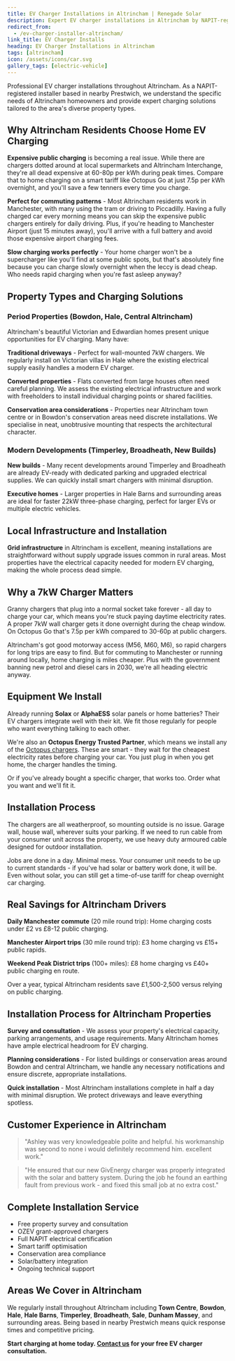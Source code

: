 ```yaml
---
title: EV Charger Installations in Altrincham | Renegade Solar
description: Expert EV charger installations in Altrincham by NAPIT-registered electrician. Professional service with smart charging and solar integration.
redirect_from:
  - /ev-charger-installer-altrincham/
link_title: EV Charger Installs
heading: EV Charger Installations in Altrincham
tags: [altrincham]
icon: /assets/icons/car.svg
gallery_tags: [electric-vehicle]
---
```


Professional EV charger installations throughout Altrincham. As a NAPIT-registered installer based in nearby Prestwich, we understand the specific needs of Altrincham homeowners and provide expert charging solutions tailored to the area's diverse property types.

## Why Altrincham Residents Choose Home EV Charging

**Expensive public charging** is becoming a real issue. While there are chargers dotted around at local supermarkets and Altrincham Interchange, they're all dead expensive at 60-80p per kWh during peak times. Compare that to home charging on a smart tariff like Octopus Go at just 7.5p per kWh overnight, and you'll save a few tenners every time you charge.

**Perfect for commuting patterns** - Most Altrincham residents work in Manchester, with many using the tram or driving to Piccadilly. Having a fully charged car every morning means you can skip the expensive public chargers entirely for daily driving. Plus, if you're heading to Manchester Airport (just 15 minutes away), you'll arrive with a full battery and avoid those expensive airport charging fees.

**Slow charging works perfectly** - Your home charger won't be a supercharger like you'll find at some public spots, but that's absolutely fine because you can charge slowly overnight when the leccy is dead cheap. Who needs rapid charging when you're fast asleep anyway?

## Property Types and Charging Solutions

### Period Properties (Bowdon, Hale, Central Altrincham)

Altrincham's beautiful Victorian and Edwardian homes present unique opportunities for EV charging. Many have:

**Traditional driveways** - Perfect for wall-mounted 7kW chargers. We regularly install on Victorian villas in Hale where the existing electrical supply easily handles a modern EV charger.

**Converted properties** - Flats converted from large houses often need careful planning. We assess the existing electrical infrastructure and work with freeholders to install individual charging points or shared facilities.

**Conservation area considerations** - Properties near Altrincham town centre or in Bowdon's conservation areas need discrete installations. We specialise in neat, unobtrusive mounting that respects the architectural character.

### Modern Developments (Timperley, Broadheath, New Builds)

**New builds** - Many recent developments around Timperley and Broadheath are already EV-ready with dedicated parking and upgraded electrical supplies. We can quickly install smart chargers with minimal disruption.

**Executive homes** - Larger properties in Hale Barns and surrounding areas are ideal for faster 22kW three-phase charging, perfect for larger EVs or multiple electric vehicles.

## Local Infrastructure and Installation

**Grid infrastructure** in Altrincham is excellent, meaning installations are straightforward without supply upgrade issues common in rural areas. Most properties have the electrical capacity needed for modern EV charging, making the whole process dead simple.

## Why a 7kW Charger Matters

Granny chargers that plug into a normal socket take forever - all day to charge your car, which means you're stuck paying daytime electricity rates. A proper 7kW wall charger gets it done overnight during the cheap window. On Octopus Go that's 7.5p per kWh compared to 30-60p at public chargers.

Altrincham's got good motorway access (M56, M60, M6), so rapid chargers for long trips are easy to find. But for commuting to Manchester or running around locally, home charging is miles cheaper. Plus with the government banning new petrol and diesel cars in 2030, we're all heading electric anyway.

## Equipment We Install

Already running **Solax** or **AlphaESS** solar panels or home batteries? Their EV chargers integrate well with their kit. We fit those regularly for people who want everything talking to each other.

We're also an **Octopus Energy Trusted Partner**, which means we install any of the [Octopus chargers](https://octopus.energy/get-an-ev-charger/). These are smart - they wait for the cheapest electricity rates before charging your car. You just plug in when you get home, the charger handles the timing.

Or if you've already bought a specific charger, that works too. Order what you want and we'll fit it.

## Installation Process

The chargers are all weatherproof, so mounting outside is no issue. Garage wall, house wall, wherever suits your parking. If we need to run cable from your consumer unit across the property, we use heavy duty armoured cable designed for outdoor installation.

Jobs are done in a day. Minimal mess. Your consumer unit needs to be up to current standards - if you've had solar or battery work done, it will be. Even without solar, you can still get a time-of-use tariff for cheap overnight car charging.

## Real Savings for Altrincham Drivers

**Daily Manchester commute** (20 mile round trip): Home charging costs under £2 vs £8-12 public charging.

**Manchester Airport trips** (30 mile round trip): £3 home charging vs £15+ public rapids.

**Weekend Peak District trips** (100+ miles): £8 home charging vs £40+ public charging en route.

Over a year, typical Altrincham residents save £1,500-2,500 versus relying on public charging.

## Installation Process for Altrincham Properties

**Survey and consultation** - We assess your property's electrical capacity, parking arrangements, and usage requirements. Many Altrincham homes have ample electrical headroom for EV charging.

**Planning considerations** - For listed buildings or conservation areas around Bowdon and central Altrincham, we handle any necessary notifications and ensure discrete, appropriate installations.

**Quick installation** - Most Altrincham installations complete in half a day with minimal disruption. We protect driveways and leave everything spotless.

## Customer Experience in Altrincham

> "Ashley was very knowledgeable polite and helpful. his workmanship was second to none i would definitely recommend him. excellent work."

> "He ensured that our new GivEnergy charger was properly integrated with the solar and battery system. During the job he found an earthing fault from previous work - and fixed this small job at no extra cost."

## Complete Installation Service

- Free property survey and consultation
- OZEV grant-approved chargers
- Full NAPIT electrical certification  
- Smart tariff optimisation
- Conservation area compliance
- Solar/battery integration
- Ongoing technical support

## Areas We Cover in Altrincham

We regularly install throughout Altrincham including **Town Centre**, **Bowdon**, **Hale**, **Hale Barns**, **Timperley**, **Broadheath**, **Sale**, **Dunham Massey**, and surrounding areas. Being based in nearby Prestwich means quick response times and competitive pricing.

**Start charging at home today. [Contact us](/contact/) for your free EV charger consultation.**
